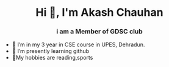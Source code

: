 <h1 align="center">Hi 👋, I'm Akash Chauhan</h1>
<h3 align="center">i am a Member of GDSC club</h3>

- 🔭 I’m in my 3 year in CSE course in UPES, Dehradun.
- 🌱 I’m presently learning  github
- 💬My hobbies are reading,sports



